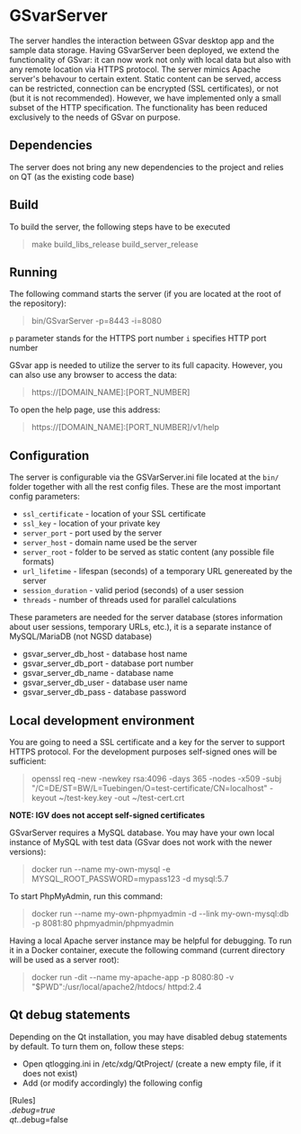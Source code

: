 # GSvarServer
The server handles the interaction between GSvar desktop app and the sample data storage. Having GSvarServer been deployed, we extend the functionality of GSvar: it can now work not only with local data but also with any remote location via HTTPS protocol. The server mimics Apache server's behavour to certain extent. Static content can be served, access can be restricted, connection can be encrypted (SSL certificates), or not (but it is not recommended). However, we have implemented only a small subset of the HTTP specification. The functionality has been reduced exclusively to the needs of GSvar on purpose.

## Dependencies
The server does not bring any new dependencies to the project and relies on QT (as the existing code base)

## Build
To build the server, the following steps have to be executed
> make build_libs_release
> build_server_release

## Running
The following command starts the server (if you are located at the root of the repository):
> bin/GSvarServer -p=8443 -i=8080

`p` parameter stands for the HTTPS port number
`i` specifies HTTP port number

GSvar app is needed to utilize the server to its full capacity. However, you can also use any browser to access the data:
> https://[DOMAIN_NAME]:[PORT_NUMBER]


To open the help page, use this address:
> https://[DOMAIN_NAME]:[PORT_NUMBER]/v1/help

## Configuration
The server is configurable via the GSVarServer.ini file located at the `bin/` folder together with all the rest config files.
These are the most important config parameters:
* `ssl_certificate` - location of your SSL certificate
* `ssl_key` - location of your private key
* `server_port` - port used by the server
* `server_host` - domain name used be the server
* `server_root` - folder to be served as static content (any possible file formats)
* `url_lifetime` - lifespan (seconds) of a temporary URL genereated by the server
* `session_duration` - valid period (seconds) of a user session
* `threads` - number of threads used for parallel calculations

These parameters are needed for the server database (stores information about user sessions, temporary URLs, etc.), it is a separate instance of MySQL/MariaDB (not NGSD database)
* gsvar_server_db_host - database host name
* gsvar_server_db_port - database port number
* gsvar_server_db_name - database name
* gsvar_server_db_user - database user name
* gsvar_server_db_pass - database password

## Local development environment
You are going to need a SSL certificate and a key for the server to support HTTPS protocol. For the development purposes self-signed ones will be sufficient:
> openssl req -new -newkey rsa:4096 -days 365 -nodes -x509 -subj "/C=DE/ST=BW/L=Tuebingen/O=test-certificate/CN=localhost" -keyout ~/test-key.key -out ~/test-cert.crt

<strong>NOTE: IGV does not accept self-signed certificates</strong>

GSvarServer requires a MySQL database. You may have your own local instance of MySQL with test data (GSvar does not work with the newer versions):

> docker run --name my-own-mysql -e MYSQL_ROOT_PASSWORD=mypass123 -d mysql:5.7

To start PhpMyAdmin, run this command:

> docker run --name my-own-phpmyadmin -d --link my-own-mysql:db -p 8081:80 phpmyadmin/phpmyadmin

Having a local Apache server instance may be helpful for debugging. To run it in a Docker container, execute the following command (current directory will be
used as a server root):

> docker run -dit --name my-apache-app -p 8080:80 -v "$PWD":/usr/local/apache2/htdocs/ httpd:2.4

## Qt debug statements
Depending on the Qt installation, you may have disabled debug statements by default. To turn them on, follow these steps:
- Open qtlogging.ini in /etc/xdg/QtProject/ (create a new empty file, if it does not exist)
- Add (or modify accordingly) the following config

[Rules]  
*.debug=true  
qt.*.debug=false
